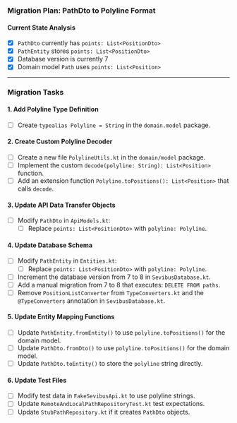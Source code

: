 ### Migration Plan: PathDto to Polyline Format

#### Current State Analysis

- [X] `PathDto` currently has `points: List<PositionDto>`
- [X] `PathEntity` stores `points: List<PositionDto>`
- [X] Database version is currently 7
- [X] Domain model `Path` uses `points: List<Position>`

---

### Migration Tasks

#### 1. Add Polyline Type Definition

- [ ] Create `typealias Polyline = String` in the `domain.model` package.

#### 2. Create Custom Polyline Decoder

- [ ] Create a new file `PolylineUtils.kt` in the `domain/model` package.
- [ ] Implement the custom `decode(polyline: String): List<Position>` function.
- [ ] Add an extension function `Polyline.toPositions(): List<Position>` that calls `decode`.

#### 3. Update API Data Transfer Objects

- [ ] Modify `PathDto` in `ApiModels.kt`:
    - [ ] Replace `points: List<PositionDto>` with `polyline: Polyline`.

#### 4. Update Database Schema

- [ ] Modify `PathEntity` in `Entities.kt`:
    - [ ] Replace `points: List<PositionDto>` with `polyline: Polyline`.
- [ ] Increment the database version from 7 to 8 in `SevibusDatabase.kt`.
- [ ] Add a manual migration from 7 to 8 that executes: `DELETE FROM paths`.
- [ ] Remove `PositionListConverter` from `TypeConverters.kt` and the `@TypeConverters` annotation in `SevibusDatabase.kt`.

#### 5. Update Entity Mapping Functions

- [ ] Update `PathEntity.fromEntity()` to use `polyline.toPositions()` for the domain model.
- [ ] Update `PathDto.fromDto()` to use `polyline.toPositions()` for the domain model.
- [ ] Update `PathDto.toEntity()` to store the `polyline` string directly.

#### 6. Update Test Files

- [ ] Modify test data in `FakeSevibusApi.kt` to use polyline strings.
- [ ] Update `RemoteAndLocalPathRepositoryTest.kt` test expectations.
- [ ] Update `StubPathRepository.kt` if it creates `PathDto` objects.
